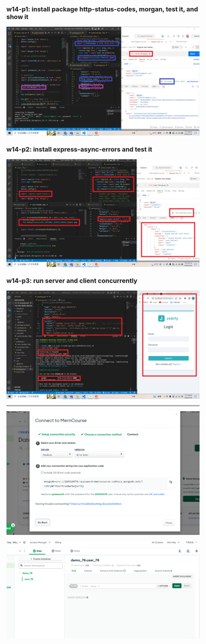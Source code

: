 ### w14-p1: install package http-status-codes, morgan, test it, and show it

![](w14-p1.png)
### w14-p2: install express-async-errors and test it

![](w14-p2.png)
### w14-p3: run server and client concurrently

![](w14-p3.png)

---

![](w14-p4.png)

![](w14-p5.png)